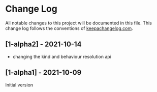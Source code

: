 # Change Log
All notable changes to this project will be documented in this file. This change log follows the conventions of [keepachangelog.com](http://keepachangelog.com/).

## [1-alpha2] - 2021-10-14
- changing the kind and behaviour resolution api

## [1-alpha1] - 2021-10-09
Initial version
